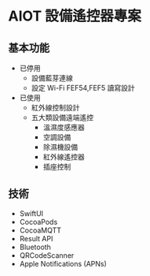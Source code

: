 # AIOT 設備遙控器專案

## 基本功能

- 已停用
    - 設備藍芽連線
    - 設定 Wi-Fi FEF54,FEF5 讀寫設計
- 已使用
    - 紅外線控制設計
    - 五大類設備遠端遙控
        - 溫濕度感應器
        - 空調設備
        - 除濕機設備
        - 紅外線遙控器
        - 插座控制

## 技術
- SwiftUI
- CocoaPods
- CocoaMQTT
- Result API
- Bluetooth
- QRCodeScanner
- Apple Notifications (APNs)

